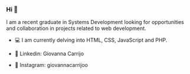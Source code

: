 
### Hi 👋
I am a recent graduate in Systems Development looking for opportunities and collaboration in projects related to web development.

- 💻 I am currently delving into HTML, CSS, JavaScript and PHP.

- 🍇 Linkedin: Giovanna Carrijo
- 🧁 Instagram: giovannacarrijoo




